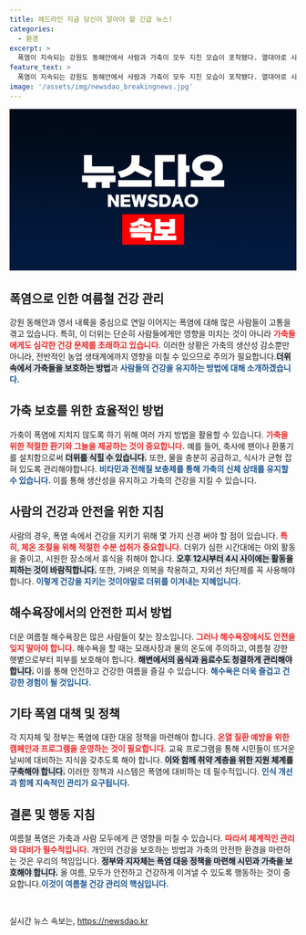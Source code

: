 ```yaml
---
title: 헤드라인 지금 당신이 알아야 할 긴급 뉴스!
categories:
  - 환경
excerpt: >
  폭염이 지속되는 강원도 동해안에서 사람과 가축이 모두 지친 모습이 포착됐다. 열대야로 시달리는 시민들은 해수욕장 백사장에서 더위를 식히며 잠든 모습이 눈에 띈다. 더위 속, 바다와 함께하는 시민들의 밤 풍경을 담은 이 기사는 여름의 열기를 전한다.
feature_text: >
  폭염이 지속되는 강원도 동해안에서 사람과 가축이 모두 지친 모습이 포착됐다. 열대야로 시달리는 시민들은 해수욕장 백사장에서 더위를 식히며 잠든 모습이 눈에 띈다. 더위 속, 바다와 함께하는 시민들의 밤 풍경을 담은 이 기사는 여름의 열기를 전한다.
image: '/assets/img/newsdao_breakingnews.jpg'
---
```


<p><img src="/assets/img/newsdao_breakingnews.jpg" alt="cryptoinkorea 속보" /></p>

<h2 data-ke-size="size26">폭염으로 인한 여름철 건강 관리</h2>

<p data-ke-size="size16">강원 동해안과 영서 내륙을 중심으로 연일 이어지는 폭염에 대해 많은 사람들이 고통을 겪고 있습니다. 특히, 이 더위는 단순히 사람들에게만 영향을 미치는 것이 아니라 <b><span style="color: #ee2323;">가축들에게도 심각한 건강 문제를 초래하고 있습니다.</span></b> 이러한 상황은 가축의 생산성 감소뿐만 아니라, 전반적인 농업 생태계에까지 영향을 미칠 수 있으므로 주의가 필요합니다.<b><span style="background-color: #21538527;">더위 속에서 가축들을 보호하는 방법</span></b>과 <b><span style="color: #1a5490;">사람들의 건강을 유지하는 방법에 대해 소개하겠습니다.</span></b></p>

<h2 data-ke-size="size26">가축 보호를 위한 효율적인 방법</h2>

<p data-ke-size="size16">가축이 폭염에 지치지 않도록 하기 위해 여러 가지 방법을 활용할 수 있습니다. <b><span style="color: #ee2323;">가축을 위한 적절한 환기와 그늘을 제공하는 것이 중요합니다.</span></b> 예를 들어, 축사에 팬이나 환풍기를 설치함으로써 <b><span style="background-color: #21538527;">더위를 식힐 수 있습니다.</span></b> 또한, 물을 충분히 공급하고, 식사가 균형 잡혀 있도록 관리해야합니다. <b><span style="color: #1a5490;">비타민과 전해질 보충제를 통해 가축의 신체 상태를 유지할 수 있습니다.</span></b> 이를 통해 생산성을 유지하고 가축의 건강을 지킬 수 있습니다.</p>

<h2 data-ke-size="size26">사람의 건강과 안전을 위한 지침</h2>

<p data-ke-size="size16">사람의 경우, 폭염 속에서 건강을 지키기 위해 몇 가지 신경 써야 할 점이 있습니다. <b><span style="color: #ee2323;">특히, 체온 조절을 위해 적절한 수분 섭취가 중요합니다.</span></b> 더위가 심한 시간대에는 야외 활동을 줄이고, 시원한 장소에서 휴식을 취해야 합니다. <b><span style="background-color: #21538527;">오후 12시부터 4시 사이에는 활동을 피하는 것이 바람직합니다.</span></b> 또한, 가벼운 의복을 착용하고, 자외선 차단제를 꼭 사용해야 합니다. <b><span style="color: #1a5490;">이렇게 건강을 지키는 것이야말로 더위를 이겨내는 지혜입니다.</span></b></p>

<h2 data-ke-size="size26">해수욕장에서의 안전한 피서 방법</h2>

<p data-ke-size="size16">더운 여름철 해수욕장은 많은 사람들이 찾는 장소입니다. <b><span style="color: #ee2323;">그러나 해수욕장에서도 안전을 잊지 말아야 합니다.</span></b> 해수욕을 할 때는 모래사장과 물의 온도에 주의하고, 여름철 강한 햇볕으로부터 피부를 보호해야 합니다. <b><span style="background-color: #21538527;">해변에서의 음식과 음료수도 청결하게 관리해야 합니다.</span></b> 이를 통해 안전하고 건강한 여름을 즐길 수 있습니다. <b><span style="color: #1a5490;">해수욕은 더욱 즐겁고 건강한 경험이 될 것입니다.</span></b></p>

<h2 data-ke-size="size26">기타 폭염 대책 및 정책</h2>

<p data-ke-size="size16">각 지자체 및 정부는 폭염에 대한 대응 정책을 마련해야 합니다. <b><span style="color: #ee2323;">온열 질환 예방을 위한 캠페인과 프로그램을 운영하는 것이 필요합니다.</span></b> 교육 프로그램을 통해 시민들이 뜨거운 날씨에 대비하는 지식을 갖추도록 해야 합니다. <b><span style="background-color: #21538527;">이와 함께 취약 계층을 위한 지원 체계를 구축해야 합니다.</span></b> 이러한 정책과 시스템은 폭염에 대비하는 데 필수적입니다. <b><span style="color: #1a5490;">인식 개선과 함께 지속적인 관리가 요구됩니다.</span></b></p>

<h2 data-ke-size="size26">결론 및 행동 지침</h2>

<p data-ke-size="size16">여름철 폭염은 가축과 사람 모두에게 큰 영향을 미칠 수 있습니다. <b><span style="color: #ee2323;">따라서 체계적인 관리와 대비가 필수적입니다.</span></b> 개인의 건강을 보호하는 방법과 가축의 안전한 환경을 마련하는 것은 우리의 책임입니다. <b><span style="background-color: #21538527;">정부와 지자체는 폭염 대응 정책을 마련해 시민과 가축을 보호해야 합니다.</span></b> 올 여름, 모두가 안전하고 건강하게 이겨낼 수 있도록 행동하는 것이 중요합니다.<b><span style="color: #1a5490;">이것이 여름철 건강 관리의 핵심입니다.</span></b></p>

<p data-ke-size="size16">&nbsp;</p>
실시간 뉴스 속보는, <a href="https://newsdao.kr" rel="dofollow">https://newsdao.kr</a>


